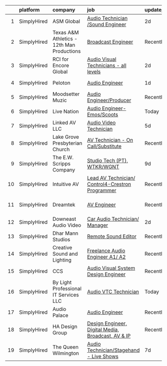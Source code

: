 

|    | platform    | company                                    | job                                                                                                                                                           | update_time   | location                    |
|---:|:------------|:-------------------------------------------|:--------------------------------------------------------------------------------------------------------------------------------------------------------------|:--------------|:----------------------------|
|  1 | SimplyHired | ASM Global                                 | [Audio Technician /Sound Engineer](https://www.simplyhired.com/job/MRjHvkcOnqTe8zt2klGlQbUsCR1Wt_QHI3OVBAHyxZFAC61m_1lyvA?q=audio+engineer)                   | 2d            | Richmond, VA                |
|  2 | SimplyHired | Texas A&M Athletics - 12th Man Productions | [Broadcast Engineer](https://www.simplyhired.com/job/FvqtjkPQOHFz7okHbknjuZGriHK1tUpOYJrYq7y5M_E_VlNyFcveLg?q=audio+engineer)                                 | Recently      | College Station, TX         |
|  3 | SimplyHired | RCI for Encore Global                      | [Audio Visual Technicians - all levels](https://www.simplyhired.com/job/KCkaByrrg3O3GhucJlehtscQmSifF6b35Fzi3ATugXigYMeFKWeWbw?q=audio+engineer)              | 2d            | Washington, DC +7 locations |
|  4 | SimplyHired | Peloton                                    | [Audio Engineer](https://www.simplyhired.com/job/LDJcWwtz7DocM1s9B_dUu7aahEGA4ECulhhNVdeIn-TIEH5IQNXwNQ?q=audio+engineer)                                     | 1d            | New York, NY                |
|  5 | SimplyHired | Moodsetter Muzic                           | [Audio Engineer/Producer](https://www.simplyhired.com/job/7tQhsIEMtNoGahZlnGhfH-h4DyxhrW0RLdaFnuGI3t5G0PQDtPhx0w?q=audio+engineer)                            | Recently      | Remote                      |
|  6 | SimplyHired | Live Nation                                | [Audio Engineer- Emos/Scoots](https://www.simplyhired.com/job/j-j0XR4QeM7NOgvm18RWWx_C2qawAr8MQzThJbjIVt9l9F_YTPKfOw?q=audio+engineer)                        | Today         | Austin, TX                  |
|  7 | SimplyHired | Linked AV LLC                              | [Audio Video Technician](https://www.simplyhired.com/job/b_L4Y6zvJUQMNQfnTxm5WbxZbXXzpQtNAHuul7QouaXtoUmG8t6Nqw?q=audio+engineer)                             | 5d            | Charleston, SC              |
|  8 | SimplyHired | Lake Grove Presbyterian Church             | [AV Technician - On Call/Substitute](https://www.simplyhired.com/job/tb9Lp_96v5nuqnhe0ZYtbeKN6hRlb-jVRHz1dLdsFAKeVM_Axvfv9Q?q=audio+engineer)                 | Recently      | Lake Oswego, OR             |
|  9 | SimplyHired | The E.W. Scripps Company                   | [Studio Tech (PT), WTKR/WGNT](https://www.simplyhired.com/job/J1QlujJ464DlrMIgFJRc9Hg8jpyV0qxm_fpUHPusAKLF4T_BOQgKYw?q=audio+engineer)                        | 9d            | Norfolk, VA                 |
| 10 | SimplyHired | Intuitive AV                               | [Lead AV Technician/ Control4-Crestron Programmer](https://www.simplyhired.com/job/1AponyIz1R5W15bLDpp_zrLFdVYj9jNewzb14chm4lSU7jFWzlaxEg?q=audio+engineer)   | Recently      | Woodstock, GA               |
| 11 | SimplyHired | Dreamtek                                   | [AV Engineer](https://www.simplyhired.com/job/LOuganKLo20FOFpMil2cT3r9khh1xGD1s_FTwQjj4GCsMR5sA98hsw?q=audio+engineer)                                        | Recently      | San Francisco, CA           |
| 12 | SimplyHired | Downeast Audio Video                       | [Car Audio Technician/ Manager](https://www.simplyhired.com/job/7OqwYTdQOBYCE5BcwdrYo8pA7XJTVsZJgu52eiBIdSZNCJzw65rAtg?q=audio+engineer)                      | 2d            | Topsham, ME                 |
| 13 | SimplyHired | Dhar Mann Studios                          | [Remote Sound Editor](https://www.simplyhired.com/job/ouhfnYFoKHIK3cd-iR_GRdlWEr66OnwcrhJQBJGvnbnqvFL5obzpug?q=audio+engineer)                                | Recently      | Burbank, CA                 |
| 14 | SimplyHired | Creative Sound and Lighting                | [Freelance Audio Engineer A1/ A2](https://www.simplyhired.com/job/I7urK-qEs3KrQY0hfOKVvqfwcIr8ElY16xnmGCWuV-Akfwh1W4d49g?q=audio+engineer)                    | Recently      | Washington, DC              |
| 15 | SimplyHired | CCS                                        | [Audio Visual System Design Engineer](https://www.simplyhired.com/job/ary5z9j2es4oPMAOjusLJHyf7K-36e4_CuOld61njGzpItTv9_0cKA?q=audio+engineer)                | Recently      | Denver, CO                  |
| 16 | SimplyHired | By Light Professional IT Services LLC      | [Audio VTC Technician](https://www.simplyhired.com/job/F_HY3dqeeYpl5zgdZe_Lp5ph9nKAk73Px84galc8eNUxxzldV0xe8A?q=audio+engineer)                               | Today         | Quantico, VA                |
| 17 | SimplyHired | Audio Palace                               | [Audio Engineer](https://www.simplyhired.com/job/oIO3roFD7IPllgRg0qBQ4OlG0C-4zYakjRtHphirPJov_Ln5RvTpbA?q=audio+engineer)                                     | Recently      | Virginia Beach, VA          |
| 18 | SimplyHired | HA Design Group                            | [Design Engineer, Digital Media, Broadcast, AV & IP](https://www.simplyhired.com/job/gTE-WL3-NfSefJ2NokMeDGqZQL4tOGkdhYkZ0DIh-KlptOtgJCzNbg?q=audio+engineer) | Recently      | Springfield, VA             |
| 19 | SimplyHired | The Queen Wilmington                       | [Audio Technician/Stagehand - Live Shows](https://www.simplyhired.com/job/S_DJxMjb8LEzt1ntR-JNSAdSoP6-kj-o659t0DEi08WkZA-yPXWehg?q=audio+engineer)            | 7d            | Wilmington, DE              |